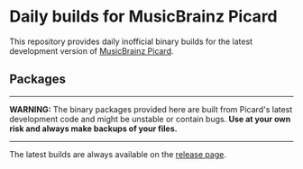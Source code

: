 # Daily builds for MusicBrainz Picard

This repository provides daily inofficial binary builds for the latest
development version of [MusicBrainz Picard](https://github.com/metabrainz/picard).


## Packages

---

**WARNING:** The binary packages provided here are built from Picard's latest
development code and might be unstable or contain bugs. **Use at your own risk
and always make backups of your files.**

---

The latest builds are always available on the [release page](https://github.com/phw/picard-daily/releases/tag/continuous).
